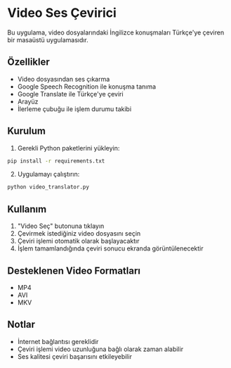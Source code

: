 # Video Ses Çevirici

Bu uygulama, video dosyalarındaki İngilizce konuşmaları Türkçe'ye çeviren bir masaüstü uygulamasıdır.

## Özellikler

- Video dosyasından ses çıkarma
- Google Speech Recognition ile konuşma tanıma
- Google Translate ile Türkçe'ye çeviri
- Arayüz
- İlerleme çubuğu ile işlem durumu takibi

## Kurulum

1. Gerekli Python paketlerini yükleyin:
```bash
pip install -r requirements.txt
```

2. Uygulamayı çalıştırın:
```bash
python video_translator.py
```

## Kullanım

1. "Video Seç" butonuna tıklayın
2. Çevirmek istediğiniz video dosyasını seçin
3. Çeviri işlemi otomatik olarak başlayacaktır
4. İşlem tamamlandığında çeviri sonucu ekranda görüntülenecektir

## Desteklenen Video Formatları

- MP4
- AVI
- MKV

## Notlar

- İnternet bağlantısı gereklidir
- Çeviri işlemi video uzunluğuna bağlı olarak zaman alabilir
- Ses kalitesi çeviri başarısını etkileyebilir 